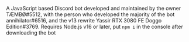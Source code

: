 A JavaScript based Discord bot developed and maintained by the owner TÆMBØ#5512, with the person who developed the majority of the bot annihilator#6516, and the v13 rewrite Yassir RTX 3080 FE Doggo Edition#3769. Requires Node.js v16 or later, put `npm i` in the console after downloading the bot
